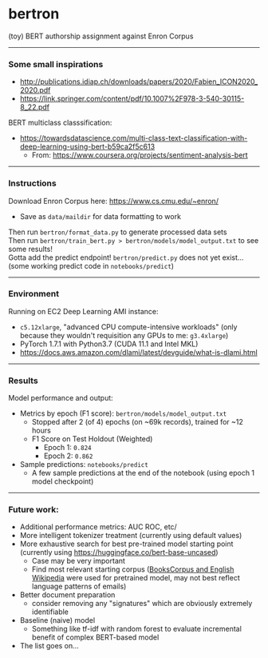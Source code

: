 # bertron
(toy) BERT authorship assignment against Enron Corpus

------------
### Some small inspirations  
- http://publications.idiap.ch/downloads/papers/2020/Fabien_ICON2020_2020.pdf
- https://link.springer.com/content/pdf/10.1007%2F978-3-540-30115-8_22.pdf

BERT multiclass classsification:
- https://towardsdatascience.com/multi-class-text-classification-with-deep-learning-using-bert-b59ca2f5c613
  - From: https://www.coursera.org/projects/sentiment-analysis-bert

------------------
### Instructions
Download Enron Corpus here: https://www.cs.cmu.edu/~enron/
 - Save as `data/maildir` for data formatting to work  

Then run `bertron/format_data.py` to generate processed data sets  
Then run `bertron/train_bert.py > bertron/models/model_output.txt` to see some results!  
Gotta add the predict endpoint!  `bertron/predict.py` does not yet exist... (some working predict code in `notebooks/predict`)  

------------------
### Environment
Running on EC2 Deep Learning AMI instance:  
- `c5.12xlarge`, "advanced CPU compute-intensive workloads" (only because they wouldn't requisition any GPUs to me: `g3.4xlarge`)  
- PyTorch 1.7.1 with Python3.7 (CUDA 11.1 and Intel MKL)  
- https://docs.aws.amazon.com/dlami/latest/devguide/what-is-dlami.html  

------------------
### Results
Model performance and output:
- Metrics by epoch (F1 score): `bertron/models/model_output.txt`
  - Stopped after 2 (of 4) epochs (on ~69k records), trained for ~12 hours
  - F1 Score on Test Holdout (Weighted)
    - Epoch 1: `0.824`
    - Epoch 2: `0.862`
- Sample predictions: `notebooks/predict`
  - A few sample predictions at the end of the notebook (using epoch 1 model checkpoint)

------------------
### Future work:
- Additional performance metrics: AUC ROC, etc/
- More intelligent tokenizer treatment (currently using default values)
- More exhaustive search for best pre-trained model starting point (currently using https://huggingface.co/bert-base-uncased)
  - Case may be very important
  - Find most relevant starting corpus ([BooksCorpus and English Wikipedia](https://arxiv.org/pdf/1810.04805.pdf) were used for pretrained model, may not best reflect language patterns of emails)
- Better document preparation
  - consider removing any "signatures" which are obviously extremely identifiable
- Baseline (naive) model
  - Something like tf-idf with random forest to evaluate incremental benefit of complex BERT-based model
- The list goes on...
